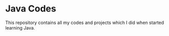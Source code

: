 # Java Codes
 This repository contains all my codes and projects which I did when started learning Java.
